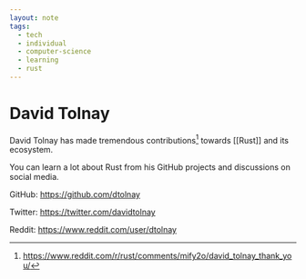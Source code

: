 ```yaml
---
layout: note
tags:
  - tech
  - individual
  - computer-science
  - learning
  - rust
---
```


# David Tolnay

David Tolnay has made tremendous contributions[^1] towards [[Rust]] and its ecosystem.

You can learn a lot about Rust from his GitHub projects and discussions on social media.

GitHub: https://github.com/dtolnay

Twitter: https://twitter.com/davidtolnay

Reddit: https://www.reddit.com/user/dtolnay


[^1]: https://www.reddit.com/r/rust/comments/mify2o/david_tolnay_thank_you/
